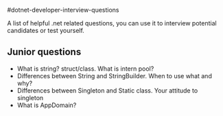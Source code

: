 #dotnet-developer-interview-questions

A list of helpful .net related questions, you can use it to interview potential candidates or test yourself.


## Junior questions

* What is string? struct/class. What is intern pool?
* Differences between String and StringBuilder. When to use what and why?
* Differences between Singleton and Static class. Your attitude to singleton
* What is AppDomain?
	